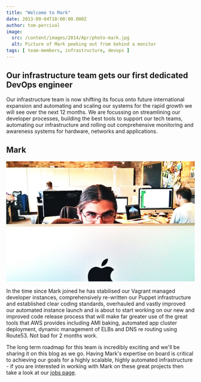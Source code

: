 ```yaml
---
title: "Welcome to Mark"
date: 2013-09-04T10:00:00.000Z
author: tom-percival
image:
  src: /content/images/2014/Apr/photo-mark.jpg
  alt: Picture of Mark peeking out from behind a monitor
tags: [ team-members, infrastructure, devops ]
---
```


## Our infrastructure team gets our first dedicated DevOps engineer

Our infrastructure team is now shifting its focus onto future international expansion and automating and scaling our systems for the rapid growth we will see over the next 12 months.  We are focussing on streamlining our developer processes, building the best tools to support our tech teams, automating our infrastructure and rolling out comprehensive monitoring and awareness systems for hardware, networks and applications.

## Mark

![Mark](/content/images/2014/Apr/photo-mark.jpg)

In the time since Mark joined he has stabilised our Vagrant managed developer instances, comprehensively re-written our Puppet infrastructure and established clear coding standards, overhauled and vastly improved our automated instance launch and is about to start working on our new and improved code release process that will make far greater use of the great tools that AWS provides including AMI baking, automated app cluster deployment, dynamic management of ELBs and DNS re routing using Route53. Not bad for 2 months work.

The long term roadmap for this team is incredibly exciting and we'll be sharing it on this blog as we go.  Having Mark's expertise on board is critical to achieving our goals for a highly scalable, highly automated infrastructure - if you are interested in working with Mark on these great projects then take a look at our [jobs page](http://graze.com/uk/jobs/tech).

